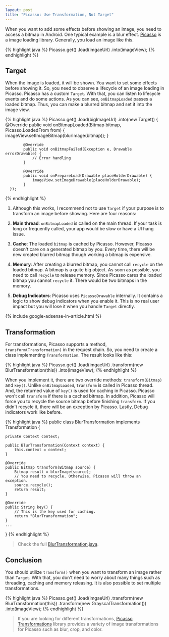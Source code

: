 ```yaml
---
layout: post
title: "Picasso: Use Transformation, Not Target"
---
```


When you want to add some effects before showing an image, you need to access a bitmap in Android. One typical example is a blur effect. [Picasso](http://square.github.io/picasso/) is a image loading library. Generally, you load an image like this.

{% highlight java %}
Picasso.get()
       .load(imgaeUrl)
       .into(imageView);
{% endhighlight %}

## Target

When the image is loaded, it will be shown. You want to set some effects before showing it. So, you need to observe a lifecycle of an image loading in Picasso. Picasso has a custom `Target`. With that, you can listen to lifecycle events and do some actions. As you can see, `onBitmapLoaded` passes a loaded bitmap. Thus, you can make a blurred bitmap and set it into the image view.

{% highlight java %}
Picasso.get()
       .load(bigImageUrl)
       .into(new Target() {
            @Override
            public void onBitmapLoaded(Bitmap bitmap, Picasso.LoadedFrom from) {
                imageView.setImageBitmap(blurImage(bitmap));
            }

            @Override
            public void onBitmapFailed(Exception e, Drawable errorDrawable) {
                // Error handling
            }

            @Override
            public void onPrepareLoad(Drawable placeHolderDrawable) {
                imageView.setImageDrawable(placeHolderDrawable);
            }
      });
{% endhighlight %}

1. Although this works, I recommend not to use `Target` if your purpose is to transform an image before showing. Here are four reasons:

1. **Main thread**: `onBitmapLoaded` is called on the main thread. If your task is long or frequently called, your app would be slow or have a UI hang issue.

2. **Cache**: The loaded `bitmap` is cached by Picasso. However, Picasso doesn't care on a generated bitmap by you. Every time, there will be new created blurred bitmap though working a bitmap is expensive.

3. **Memory**: After creating a blurred bitmap, you cannot call `recycle` on the loaded bitmap. A bitmap is a quite big object. As soon as possible, you need to call `recycle` to release memory. Since Picasso cares the loaded bitmap you cannot `recycle` it. There would be two bitmaps in the memory.

4. **Debug Indicators**: Picasso uses `PicassoDrawable` internally. It contains a logic to show debug indicators when you enable it. This is no real user impact but you will lose it when you handle `Target` directly.

{% include google-adsense-in-article.html %}

## Transformation

For transformations, Picasso supports a method, `transform(Transformation)` in the request chain. So, you need to create a class implementing `Transformation`. The result looks like this:

{% highlight java %}
Picasso.get()
       .load(imgaeUrl)
       .transform(new BlurTransformation(this))
       .into(imageView);
{% endhighlight %}

When you implement it, there are two override methods: `transform(Bitmap)` and `key()`. Unlike `onBitmapLoaded`, `transform` is called in Picasso thread. And, the returned value of `key()` is used for caching in Picasso. Picasso won't call `transform` if there is a cached bitmap. In addition, Picasso will force you to recycle the source bitmap before finishing `transform`. If you didn't recycle it, there will be an exception by Picasso. Lastly, Debug indicators work like before.

{% highlight java %}
public class BlurTransformation implements Transformation {

    private Context context;

    public BlurTransformation(Context context) {
        this.context = context;
    }

    @Override
    public Bitmap transform(Bitmap source) {
        Bitmap result = blurImage(source);
        // You need to recycle. Otherwise, Picasso will throw an exception.
        source.recycle();
        return result;
    }

    @Override
    public String key() {
        // This is the key used for caching.
        return "BlurTransformation";
    }
    ...
}
{% endhighlight %}

> Check the full [BlurTransformation.java](https://gist.github.com/SangsooNam/6c01f2932daf98df30f796d0de141444).

## Conclusion

You should utilize `transform()` when you want to transform an image rather than `Target`. With that, you don't need to worry about many things such as threading, caching and memory releasing. It is also possible to set multiple transformations.

{% highlight java %}
Picasso.get()
       .load(imgaeUrl)
       .transform(new BlurTransformation(this))
       .transform(new GrayscalTransformation())
       .into(imageView);
{% endhighlight %}

> If you are looking for different transformations, [Picasso Transformations](https://github.com/wasabeef/picasso-transformations) library provides a variety of image transformations for Picasso such as blur, crop, and color.
